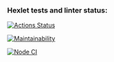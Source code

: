 ### Hexlet tests and linter status:

[![Actions Status](https://github.com/IgorStatkevitch/backend-project-lvl1/workflows/hexlet-check/badge.svg)](https://github.com/IgorStatkevitch/backend-project-lvl1/actions)

[![Maintainability](https://api.codeclimate.com/v1/badges/a99a88d28ad37a79dbf6/maintainability)](https://codeclimate.com/github/IgorStatkevitch/backend-project-lvl1)

[![Node CI](https://github.com/IgorStatkevitch/backend-project-lvl1/workflows/Node%20CI/badge.svg?branch=main)](https://github.com/IgorStatkevitch/backend-project-lvl1/actions?query=workflow%3A%22Node+CI%22)
